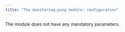 ```yaml
---
title: "The monitoring-ping module: configuration"
---
```


The module does not have any mandatory parameters.

<!-- SCHEMA -->
